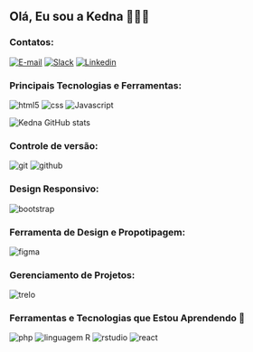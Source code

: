 ## Olá, Eu sou a Kedna 👩🏼‍💻
### Contatos:

[![E-mail](https://img.shields.io/badge/Gmail-D14836?style=for-the-badge&logo=gmail&logoColor=white)](kednaleal@gmail.com)
[![Slack](https://img.shields.io/badge/Slack-4A154B?style=for-the-badge&logo=slack&logoColor=white)](https://codic-workspace.slack.com/team/U06SB34ENTS)
[![Linkedin](https://img.shields.io/badge/LinkedIn-0077B5?style=for-the-badge&logo=linkedin&logoColor=white)](https://www.linkedin.com/in/kednaleal/)

### Principais Tecnologias e Ferramentas:
<div>
  <img src="https://img.shields.io/badge/HTML5-E34F26?style=for-the-badge&logo=html5&logoColor=white" alt="html5">
  <img src="https://img.shields.io/badge/CSS3-1572B6?style=for-the-badge&logo=css3&logoColor=white" alt="css">
  <img src="https://img.shields.io/badge/JavaScript-323330?style=for-the-badge&logo=javascript&logoColor=F7DF1" alt="Javascript">
</div>

![Kedna GitHub stats](https://github-readme-stats.vercel.app/api?username=lealkedna&show_icons=true&theme=onedark)


### Controle de versão: 
<div>
<img src="https://img.shields.io/badge/GIT-E44C30?style=for-the-badge&logo=git&logoColor=white" alt="git">
<img src="https://img.shields.io/badge/GitHub-100000?style=for-the-badge&logo=github&logoColor=white" alt="github">
</div>

### Design Responsivo:
<img src="https://img.shields.io/badge/Bootstrap-563D7C?style=for-the-badge&logo=bootstrap&logoColor=white" alt="bootstrap">

### Ferramenta de Design e Propotipagem:
<img src="https://img.shields.io/badge/Figma-F24E1E?style=for-the-badge&logo=figma&logoColor=white" alt="figma">

### Gerenciamento de Projetos:
<img src="https://img.shields.io/badge/Trello-0052CC?style=for-the-badge&logo=trello&logoColor=white" alt="trelo">

### Ferramentas e Tecnologias que Estou Aprendendo 🚀
<div>
  <img src="https://img.shields.io/badge/PHP-777BB4?style=for-the-badge&logo=php&logoColor=white" alt="php">
  <img src="https://img.shields.io/badge/R-276DC3?style=for-the-badge&logo=r&logoColor=white" alt="linguagem R">
  <img src="https://img.shields.io/badge/RStudio-75AADB?style=for-the-badge&logo=RStudio&logoColor=white" alt="rstudio">
  <img src="https://img.shields.io/badge/React-20232A?style=for-the-badge&logo=react&logoColor=61DAFB" alt="react">
</div>





